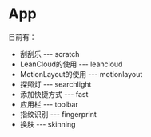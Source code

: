 # App

目前有：

* 刮刮乐 --- scratch
* LeanCloud的使用 --- leancloud
* MotionLayout的使用 --- motionlayout
* 探照灯 --- searchlight
* 添加快捷方式 --- fast
* 应用栏 --- toolbar
* 指纹识别 --- fingerprint
* 换肤 --- skinning